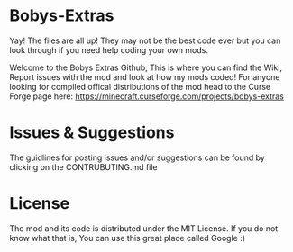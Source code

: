 # Bobys-Extras
Yay! The files are all up! They may not be the best code ever but you can look through if you need help coding your own mods.

Welcome to the Bobys Extras Github, This is where you can find the Wiki, Report issues with the mod and look at how my mods coded! For anyone looking for compiled offical distributions of the mod head to the Curse Forge page here: https://minecraft.curseforge.com/projects/bobys-extras

# Issues & Suggestions
The guidlines for posting issues and/or suggestions can be found by clicking on the CONTRUBUTING.md file

# License
The mod and its code is distributed under the MIT License. If you do not know what that is, You can use this great place called Google :)
